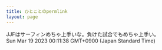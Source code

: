```yaml
---
title: ひとことのpermlink
layout: page
---
```

<div class="box" dt="1679152298374">
  JJFはサーフィンめちゃ上手いな。負けた試合でもめちゃ上手い。
  <div class="content is-small">Sun Mar 19 2023 00:11:38 GMT+0900 (Japan Standard Time)</div>
</div>